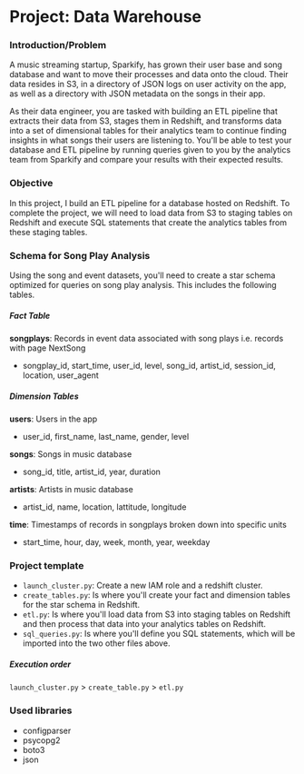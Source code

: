 # Project: Data Warehouse

### Introduction/Problem

A music streaming startup, Sparkify, has grown their user base and song database and want to move their processes and data onto the cloud. Their data resides in S3, in a directory of JSON logs on user activity on the app, as well as a directory with JSON metadata on the songs in their app.

As their data engineer, you are tasked with building an ETL pipeline that extracts their data from S3, stages them in Redshift, and transforms data into a set of dimensional tables for their analytics team to continue finding insights in what songs their users are listening to. You'll be able to test your database and ETL pipeline by running queries given to you by the analytics team from Sparkify and compare your results with their expected results.

### Objective

In this project, I build an ETL pipeline for a database hosted on Redshift. To complete the project, we will need to load data from S3 to staging tables on Redshift and execute SQL statements that create the analytics tables from these staging tables.

### Schema for Song Play Analysis
Using the song and event datasets, you'll need to create a star schema optimized for queries on song play analysis. This includes the following tables.

##### Fact Table
**songplays**: Records in event data associated with song plays i.e. records with page NextSong
 - songplay_id, start_time, user_id, level, song_id, artist_id, session_id, location, user_agent

##### Dimension Tables
**users**: Users in the app
 - user_id, first_name, last_name, gender, level

**songs**: Songs in music database
 - song_id, title, artist_id, year, duration

**artists**: Artists in music database
 - artist_id, name, location, lattitude, longitude

**time**: Timestamps of records in songplays broken down into specific units
 - start_time, hour, day, week, month, year, weekday

### Project template

 - `launch_cluster.py`: Create a new IAM role and a redshift cluster.
 - `create_tables.py`: Is where you'll create your fact and dimension tables for the star schema in Redshift.
 - `etl.py`: Is where you'll load data from S3 into staging tables on Redshift and then process that data into your analytics tables on Redshift.
 - `sql_queries.py`: Is where you'll define you SQL statements, which will be imported into the two other files above.

##### Execution order
`launch_cluster.py` > `create_table.py` > `etl.py`

### Used libraries

 - configparser
 - psycopg2
 - boto3
 - json
